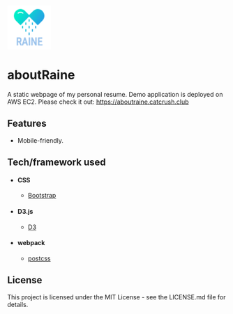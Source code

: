 <img src="./public/images/logo.png" width="100" height="100">

# aboutRaine
A static webpage of my personal resume.
Demo application is deployed on AWS EC2. Please check it out: https://aboutraine.catcrush.club

## Features
* Mobile-friendly.

## Tech/framework used
- #### CSS
  - [Bootstrap](https://github.com/twbs/bootstrap)
- #### D3.js
  - [D3](https://github.com/d3/d3)
- #### webpack
  - [postcss](https://github.com/postcss/postcss)
  
## License
This project is licensed under the MIT License - see the LICENSE.md file for details.
